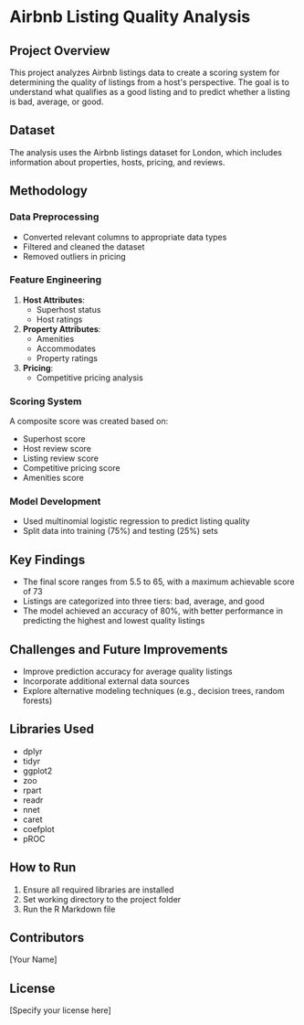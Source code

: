 # Airbnb Listing Quality Analysis

## Project Overview
This project analyzes Airbnb listings data to create a scoring system for determining the quality of listings from a host's perspective. The goal is to understand what qualifies as a good listing and to predict whether a listing is bad, average, or good.

## Dataset
The analysis uses the Airbnb listings dataset for London, which includes information about properties, hosts, pricing, and reviews.

## Methodology

### Data Preprocessing
- Converted relevant columns to appropriate data types
- Filtered and cleaned the dataset
- Removed outliers in pricing

### Feature Engineering
1. **Host Attributes**:
   - Superhost status
   - Host ratings
2. **Property Attributes**:
   - Amenities
   - Accommodates
   - Property ratings
3. **Pricing**:
   - Competitive pricing analysis

### Scoring System
A composite score was created based on:
- Superhost score
- Host review score
- Listing review score
- Competitive pricing score
- Amenities score

### Model Development
- Used multinomial logistic regression to predict listing quality
- Split data into training (75%) and testing (25%) sets

## Key Findings
- The final score ranges from 5.5 to 65, with a maximum achievable score of 73
- Listings are categorized into three tiers: bad, average, and good
- The model achieved an accuracy of 80%, with better performance in predicting the highest and lowest quality listings

## Challenges and Future Improvements
- Improve prediction accuracy for average quality listings
- Incorporate additional external data sources
- Explore alternative modeling techniques (e.g., decision trees, random forests)

## Libraries Used
- dplyr
- tidyr
- ggplot2
- zoo
- rpart
- readr
- nnet
- caret
- coefplot
- pROC

## How to Run
1. Ensure all required libraries are installed
2. Set working directory to the project folder
3. Run the R Markdown file

## Contributors
[Your Name]

## License
[Specify your license here]
